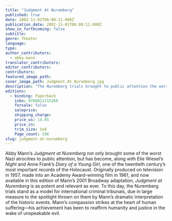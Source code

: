 ```yaml
---
title: "Judgment At Nuremberg"
published: true
date: 2002-11-01T06:00:11.000Z
publication_date: 2002-11-01T06:00:11.000Z
show_in_forthcoming: false
subtitle:
genre: Theater
language:
type:
author_contributors:
  - abby-mann
translator_contributors:
editor_contributors:
contributors:
featured_image_path:
cover_image_path: Judgment_At_Nuremberg.jpg
description: "The Nuremberg trials brought to public attention the worst of the Nazi atrocities. Judgment at Nuremberg brings those trials to life. "
editions:
  - binding: Paperback
    isbn: 9780811215268
    forsale: false
    saleprice:
    shipping_charge:
    price_us: 14.95
    price_cn:
    trim_size: 5x8
    Page_count: 196
slug: judgment-at-nuremberg
---
```


Abby Mann’s _Judgment at Nuremberg_ not only brought some of the worst Nazi atrocities to public attention, but has become, along with Elie Wiesel’s _Night_ and Anne Frank’s _Diary of a Young Girl_, one of the twentieth century’s most important records of the Holocaust. Originally produced on television in 1957, made into an Academy Award-winning film in 1961, and now available in this edition of Mann’s 2001 Broadway adaptation, _Judgment at Nuremberg_ is as potent and relevant as ever. To this day, the Nuremberg trials stand as a model for international criminal tribunals, due in large measure to the spotlight thrown on them by Mann’s dramatic interpretation of the historic events. Mann’s compassion strikes at the heart of human suffering––his achievement has been to reaffirm humanity and justice in the wake of unspeakable evil.

